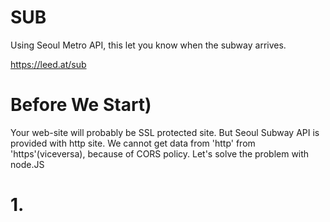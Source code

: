 # SUB
Using Seoul Metro API, this let you know when the subway arrives.

https://leed.at/sub

# Before We Start)
Your web-site will probably be SSL protected site.
But Seoul Subway API is provided with http site.
We cannot get data from 'http' from 'https'(viceversa), because of CORS policy.
Let's solve the problem with node.JS

# 1. 
